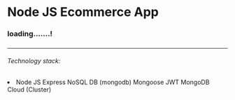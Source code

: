 # Node JS Ecommerce App 
<h3> loading.......! <h3/> 
  <hr>
<h6>
  Technology stack:
</h6>
<li>
  <td>Node JS</td>
  <td>Express</td>
  <td>NoSQL DB (mongodb)</td>
  <td>Mongoose</td>
  <td>JWT</td>
  <td>MongoDB Cloud (Cluster) </td>
</li>
   
